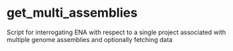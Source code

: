 # get_multi_assemblies
Script for interrogating ENA with respect to a single project associated with multiple genome assemblies and optionally fetching data
